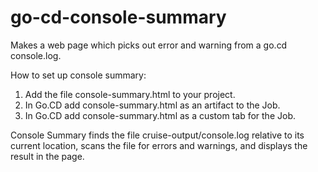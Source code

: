 # go-cd-console-summary
Makes a web page which picks out error and warning from a go.cd console.log.  

How to set up console summary:

1. Add the file console-summary.html to your project.
1. In Go.CD add console-summary.html as an artifact to the Job.
1. In Go.CD add console-summary.html as a custom tab for the Job.

Console Summary finds the file cruise-output/console.log relative to its current location, scans the file for errors and warnings, and displays the result in the page.
